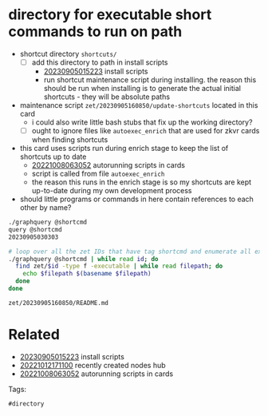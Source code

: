 # directory for executable short commands to run on path

- shortcut directory `shortcuts/`
  - [ ] add this directory to path in install scripts
    - [20230905015223](/zet/20230905015223/README.md) install scripts
    - run shortcut maintenance script during installing. the reason this should be run when installing is to generate the actual initial shortcuts - they will be absolute paths
- maintenance script `zet/20230905160850/update-shortcuts` located in this card
  - i could also write little bash stubs that fix up the working directory?
  - [ ] ought to ignore files like `autoexec_enrich` that are used for zkvr cards when finding shortcuts
- this card uses scripts run during enrich stage to keep the list of shortcuts up to date
  - [20221008063052](/zet/20221008063052/README.md) autorunning scripts in cards
  - script is called from file `autoexec_enrich`
  - the reason this runs in the enrich stage is so my shortcuts are kept up-to-date during my own development process
- should little programs or commands in here contain references to each other by name?

```bash
./graphquery @shortcmd
query @shortcmd
20230905030303

# loop over all the zet IDs that have tag shortcmd and enumerate all executable files and filenames
./graphquery @shortcmd | while read id; do
  find zet/$id -type f -executable | while read filepath; do
    echo $filepath $(basename $filepath)
  done
done
```

` zet/20230905160850/README.md `

# Related

- [20230905015223](/zet/20230905015223/README.md) install scripts
- [20221012171100](/zet/20221012171100/README.md) recently created nodes hub
- [20221008063052](/zet/20221008063052/README.md) autorunning scripts in cards

Tags:

    #directory
